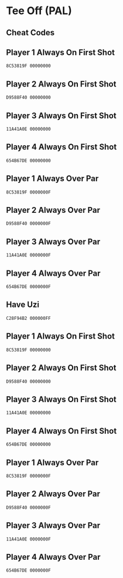 # Tee Off (PAL)

## Cheat Codes

## Player 1 Always On First Shot

```
8C53819F 00000000

```

## Player 2 Always On First Shot

```
D9588F40 00000000

```

## Player 3 Always On First Shot

```
11A41A0E 00000000

```

## Player 4 Always On First Shot

```
654B67DE 00000000

```

## Player 1 Always Over Par

```
8C53819F 0000000F

```

## Player 2 Always Over Par

```
D9588F40 0000000F

```

## Player 3 Always Over Par

```
11A41A0E 0000000F

```

## Player 4 Always Over Par

```
654B67DE 0000000F

```

## Have Uzi

```
C28F94B2 000000FF

```

## Player 1 Always On First Shot

```
8C53819F 00000000

```

## Player 2 Always On First Shot

```
D9588F40 00000000

```

## Player 3 Always On First Shot

```
11A41A0E 00000000

```

## Player 4 Always On First Shot

```
654B67DE 00000000

```

## Player 1 Always Over Par

```
8C53819F 0000000F

```

## Player 2 Always Over Par

```
D9588F40 0000000F

```

## Player 3 Always Over Par

```
11A41A0E 0000000F

```

## Player 4 Always Over Par

```
654B67DE 0000000F

```

